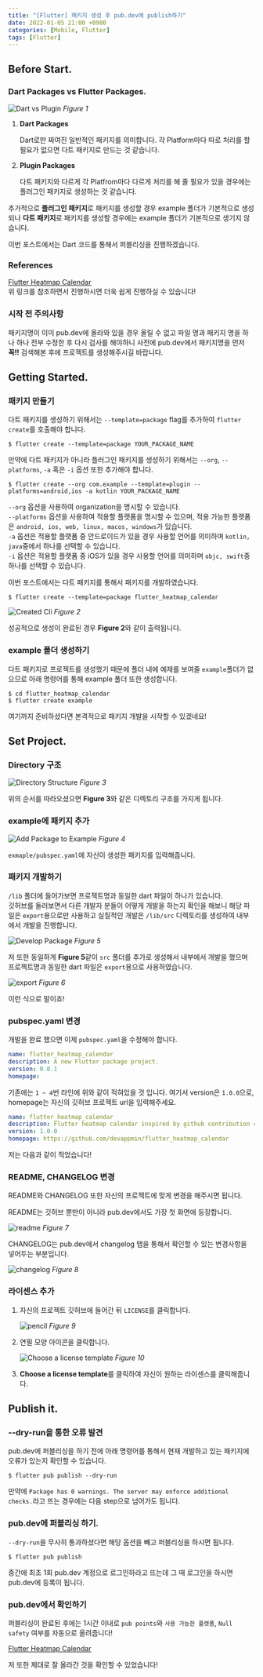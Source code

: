 ```yaml
---
title: "[Flutter] 패키지 생성 후 pub.dev에 publish하기"
date: 2022-01-05 21:00 +0900
categories: [Mobile, Flutter]
tags: [Flutter]
---
```


## Before Start.

### Dart Packages vs Flutter Packages.

![Dart vs Plugin](/assets/uploads/2022-01-05/1.png)
_Figure 1_

1. **Dart Packages**

   Dart로만 짜여진 일반적인 패키지를 의미합니다. 각 Platform마다 따로 처리를 할 필요가 없으면 다트 패키지로 만드는 것 같습니다.

2. **Plugin Packages**

   다트 패키지와 다르게 각 Platfrom마다 다르게 처리를 해 줄 필요가 있을 경우에는 플러그인 패키지로 생성하는 것 같습니다.

추가적으로 **플러그인 패키지**로 패키지를 생성할 경우 example 폴더가 기본적으로 생성되나 **다트 패키지**로 패키지를 생성할 경우에는 example 폴더가 기본적으로 생기지 않습니다.

이번 포스트에서는 Dart 코드를 통해서 퍼블리싱을 진행하겠습니다.

### References

[Flutter Heatmap Calendar](https://github.com/devappmin/flutter_heatmap_calendar/)<br>
위 링크를 참조하면서 진행하시면 더욱 쉽게 진행하실 수 있습니다!

### 시작 전 주의사항

패키지명이 이미 pub.dev에 올라와 있을 경우 올릴 수 없고 파일 명과 패키지 명을 하나 하나 전부 수정한 후 다시 검사를 해야하니 사전에 pub.dev에서 패키지명을 먼저 **꼭!!** 검색해본 후에 프로젝트를 생성해주시길 바랍니다.

## Getting Started.

### 패키지 만들기

다트 패키지를 생성하기 위해서는 `--template=package` flag를 추가하여 `flutter create`를 호출해야 합니다.

```terminal
$ flutter create --template=package YOUR_PACKAGE_NAME
```

만약에 다트 패키지가 아니라 플러그인 패키지를 생성하기 위해서는 `--org`, `--platforms`, `-a` 혹은 `-i` 옵션 또한 추가해야 합니다.

```terminal
$ flutter create --org com.example --template=plugin --platforms=android,ios -a kotlin YOUR_PACKAGE_NAME
```

`--org` 옵션을 사용하여 organization을 명시할 수 있습니다.<br>
`--platforms` 옵션을 사용하여 적용할 플랫폼을 명시할 수 있으며, 적용 가능한 플랫폼은 `android, ios, web, linux, macos, windows`가 있습니다.<br>
`-a` 옵션은 적용할 플랫폼 중 안드로이드가 있을 경우 사용할 언어를 의미하며 `kotlin, java`중에서 하나를 선택할 수 있습니다.<br>
`-i` 옵션은 적용할 플랫폼 중 iOS가 있을 경우 사용할 언어를 의미하며 `objc, swift`중 하나를 선택할 수 있습니다.

이번 포스트에서는 다트 패키지를 통해서 패키지를 개발하였습니다.

```terminal
$ flutter create --template=package flutter_heatmap_calendar
```

![Created Cli](/assets/uploads/2022-01-05/2.png)
_Figure 2_

성공적으로 생성이 완료된 경우 **Figure 2**와 같이 출력됩니다.

### example 폴더 생성하기

다트 패키지로 프로젝트를 생성했기 때문에 폴더 내에 예제를 보여줄 `example`폴더가 없으므로 아래 명령어를 통해 example 폴더 또한 생성합니다.

```terminal
$ cd flutter_heatmap_calendar
$ flutter create example
```

여기까지 준비하셨다면 본격적으로 패키지 개발을 시작할 수 있겠네요!

## Set Project.

### Directory 구조

![Directory Structure](/assets/uploads/2022-01-05/3.png)
_Figure 3_

위의 순서를 따라오셨으면 **Figure 3**와 같은 디렉토리 구조를 가지게 됩니다.

### example에 패키지 추가

![Add Package to Example](/assets/uploads/2022-01-05/4.png)
_Figure 4_

`exmaple/pubspec.yaml`에 자신이 생성한 패키지를 입력해줍니다.

### 패키지 개발하기

`/lib` 폴더에 들어가보면 프로젝트명과 동일한 dart 파일이 하나가 있습니다.<br>
깃허브를 둘러보면서 다른 개발자 분들이 어떻게 개발을 하는지 확인을 해보니 해당 파일은 `export`용으로만 사용하고 실질적인 개발은 `/lib/src` 디렉토리를 생성하여 내부에서 개발을 진행합니다.

![Develop Package](/assets/uploads/2022-01-05/5.png)
_Figure 5_

저 또한 동일하게 **Figure 5**같이 `src` 폴더를 추가로 생성해서 내부에서 개발을 했으며 프로젝트명과 동일한 dart 파일은 `export`용으로 사용하였습니다.

![export](/assets/uploads/2022-01-05/6.png)
_Figure 6_

이런 식으로 말이죠!

### pubspec.yaml 변경

개발을 완료 했으면 이제 `pubspec.yaml`을 수정해야 합니다.

```yaml
name: flutter_heatmap_calendar
description: A new Flutter package project.
version: 0.0.1
homepage:
```

기존에는 `1 ~ 4`번 라인에 위와 같이 적혀있을 것 입니다. 여기서 version은 `1.0.0`으로, homepage는 자신의 깃허브 프로젝트 url을 입력해주세요.

```yaml
name: flutter_heatmap_calendar
description: Flutter heatmap calendar inspired by github contribution chart which includes traditional mode / calendar mode.
version: 1.0.0
homepage: https://github.com/devappmin/flutter_heatmap_calendar
```

저는 다음과 같이 적었습니다!

### README, CHANGELOG 변경

README와 CHANGELOG 또한 자신의 프로젝트에 맞게 변경을 해주시면 됩니다.

README는 깃허브 뿐만이 아니라 pub.dev에서도 가장 첫 화면에 등장합니다.

![readme](/assets/uploads/2022-01-05/9.png)
_Figure 7_

CHANGELOG는 pub.dev에서 changelog 탭을 통해서 확인할 수 있는 변경사항을 넣어두는 부분입니다.

![changelog](/assets/uploads/2022-01-05/10.png)
_Figure 8_

### 라이센스 추가

1. 자신의 프로젝트 깃허브에 들어간 뒤 `LICENSE`를 클릭합니다.

   ![pencil](/assets/uploads/2022-01-05/7.png)
   _Figure 9_

2. 연필 모양 아이콘을 클릭합니다.

   ![Choose a license template](/assets/uploads/2022-01-05/8.png)
   _Figure 10_

3. **Choose a license template**를 클릭하여 자신이 원하는 라이센스를 클릭해줍니다.

## Publish it.

### --dry-run을 통한 오류 발견

pub.dev에 퍼블리싱을 하기 전에 아래 명령어를 통해서 현재 개발하고 있는 패키지에 오류가 있는지 확인할 수 있습니다.

```terminal
$ flutter pub publish --dry-run
```

만약에 `Package has 0 warnings. The server may enforce additional checks.`라고 뜨는 경우에는 다음 step으로 넘어가도 됩니다.

### pub.dev에 퍼블리싱 하기.

`--dry-run`을 무사히 통과하셨다면 해당 옵션을 빼고 퍼블리싱을 하시면 됩니다.

```terminal
$ flutter pub publish
```

중간에 최초 1회 pub.dev 계정으로 로그인하라고 뜨는데 그 때 로그인을 하시면 pub.dev에 등록이 됩니다.

### pub.dev에서 확인하기

퍼블리싱이 완료된 후에는 1시간 이내로 `pub points`와 `사용 가능한 플랫폼`, `Null safety` 여부를 자동으로 올려줍니다!

[Flutter Heatmap Calendar](https://pub.dev/packages/flutter_heatmap_calendar)

저 또한 제대로 잘 올라간 것을 확인할 수 있었습니다!
